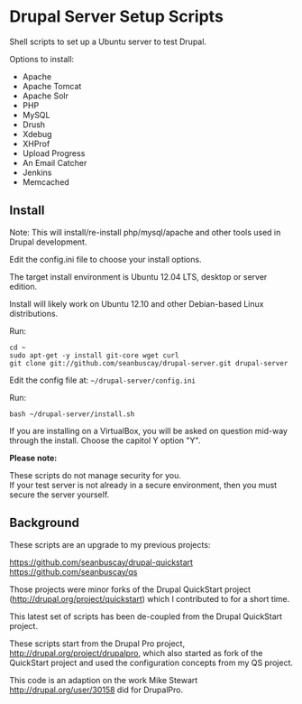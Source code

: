 Drupal Server Setup Scripts
===========================

Shell scripts to set up a Ubuntu server to test Drupal.

Options to install:

* Apache
* Apache Tomcat
* Apache Solr
* PHP
* MySQL
* Drush
* Xdebug
* XHProf
* Upload Progress
* An Email Catcher
* Jenkins
* Memcached

## Install

Note: This will install/re-install php/mysql/apache and other tools used in Drupal development.

Edit the config.ini file to choose your install options.

The target install environment is Ubuntu 12.04 LTS, desktop or server edition.

Install will likely work on Ubuntu 12.10 and other Debian-based Linux distributions.

Run:

    cd ~
    sudo apt-get -y install git-core wget curl
    git clone git://github.com/seanbuscay/drupal-server.git drupal-server

Edit the config file at: `~/drupal-server/config.ini`

Run:

    bash ~/drupal-server/install.sh

If you are installing on a VirtualBox, you will be asked on question mid-way through the install.
Choose the capitol Y option "Y".

**Please note:** 

These scripts do not manage security for you.  
If your test server is not already in a secure environment, then you must secure the server yourself.

## Background

These scripts are an upgrade to my previous projects:

https://github.com/seanbuscay/drupal-quickstart
https://github.com/seanbuscay/qs

Those projects were minor forks of the Drupal QuickStart project (http://drupal.org/project/quickstart) which I contributed to for a short time.

This latest set of scripts has been de-coupled from the Drupal QuickStart project.

These scripts start from the Drupal Pro project, http://drupal.org/project/drupalpro, which also started as fork of the QuickStart project and used the configuration concepts from my QS project.

This code is an adaption on the work Mike Stewart http://drupal.org/user/30158 did for DrupalPro.
